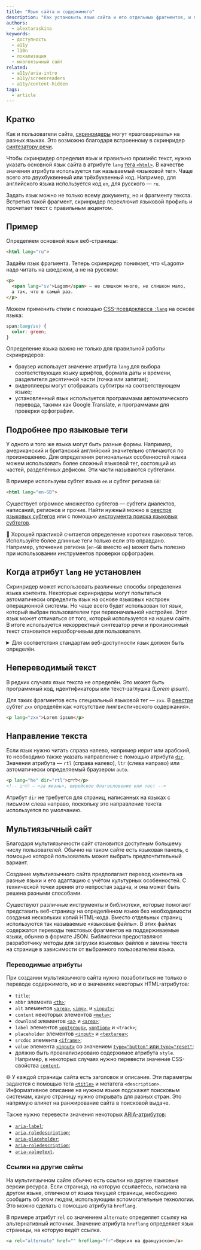 ```yaml
---
title: "Язык сайта и содержимого"
description: "Как установить язык сайта и его отдельных фрагментов, и почему это важно."
authors:
  - alextaraskina
keywords:
  - доступность
  - a11y
  - l10n
  - локализация
  - многоязычный сайт
related:
  - a11y/aria-intro
  - a11y/screenreaders
  - a11y/content-hidden
tags:
  - article
---
```


## Кратко

Как и пользователи сайта, [скринридеры](/a11y/screenreaders/) могут «разговаривать» на разных языках. Это возможно благодаря встроенному в скринридер [синтезатору речи](/a11y/screenreaders/#ustroystvo).

Чтобы скринридер определил язык и правильно произнёс текст, нужно указать основной язык сайта в атрибуте `lang` [тега `<html>`](/html/html/). В качестве значения атрибута используется так называемый «языковой тег». Чаще всего это двухбуквенный или трёхбуквенный код. Например, для английского языка используется код `en`, для русского — `ru`.

Задать язык можно не только всему документу, но и фрагменту текста. Встретив такой фрагмент, скринридер переключит языковой профиль и прочитает текст с правильным акцентом.

## Пример

Определяем основной язык веб-страницы:

```html
<html lang="ru">
```

Задаём язык фрагмента. Теперь скринридер понимает, что «Lagom» надо читать на шведском, а не на русском:

```html
<p>
  <span lang="sv">Lagom</span> — не слишком много, не слишком мало,
  а так, что в самый раз.
</p>
```

Можем применить стили с помощью [CSS-псевдокласса `:lang`](/css/lang/) на основе языка:

```css
span:lang(sv) {
  color: green;
}
```

Определение языка важно не только для правильной работы скринридеров:

- браузер использует значение атрибута `lang` для выбора соответствующих языку шрифтов, формата даты и времени, разделителя десятичной части (точка или запятая);
- видеоплееры могут отображать субтитры на соответствующем языке;
- установленный язык используется программами автоматического перевода, такими как Google Translate, и программами для проверки орфографии.

## Подробнее про языковые теги

У одного и того же языка могут быть разные формы. Например, американский и британский английский значительно отличаются по произношению. Для определения региональных особенностей языка можем использовать более сложный языковой тег, состоящий из частей, разделённых дефисом. Эти части называются субтегами.

В примере используем субтег языка `en` и субтег региона `GB`:

```html
<html lang="en-GB">
```

Существует огромное множество субтегов — субтеги диалектов, написаний, регионов и прочие. Найти нужный можно в [реестре языковых субтегов](https://www.iana.org/assignments/language-subtag-registry/language-subtag-registry) или с помощью [инструмента поиска языковых субтегов](https://r12a.github.io/app-subtags/).

<aside>

📌 Хорошей практикой считается определение коротких языковых тегов. Используйте более длинные теги только если это оправдано. Например, уточнение региона (`en-GB` вместо `en`) может быть полезно при использовании инструментов проверки орфографии.

</aside>

## Когда атрибут `lang` не установлен

Скринридер может использовать различные способы определения языка контента. Некоторые скринридеры могут попытаться автоматически определить язык на основе языковых настроек операционной системы. Но чаще всего будет использован тот язык, который выбран пользователем при первоначальной настройке. Этот язык может отличаться от того, который используется на нашем сайте. В итоге используется некорректный синтезатор речи и произносимый текст становится неразборчивым для пользователя.

<details>
  <summary>Для соответствия стандартам веб-доступности язык должен быть определён.</summary>

Основной язык должен быть определён для каждой страницы — это одно из требований соответствия базовому уровню доступности — [уровню A](/a11y/wcag-conformance-levels/#uroven-a).

Язык фрагментов с текстом на другом языке, отличном от основного, должен быть указан для соответствия [уровню доступности AA](/a11y/wcag-conformance-levels/#uroven-aa).

Некоторые фрагменты не нуждаются в переопределении языка. К исключениям относятся:

- имена собственные;
- некоторые термины — например, _Homo Sapiens_, _Alpha Centauri_;
- слова и фразы, ставшие частью языка — например, фраза «déjà vu» стала частью английского языка и корректно интерпретируется скринридерами.

</details>

## Непереводимый текст

В редких случаях язык текста не определён. Это может быть программный код, идентификаторы или текст-заглушка (_Lorem ipsum_).

Для таких фрагментов есть специальный языковой тег — `zxx`. В [реестре](https://www.iana.org/assignments/language-subtag-registry/language-subtag-registry) субтег `zxx` определён как «отсутствие лингвистического содержания».

```html
<p lang="zxx">Lorem ipsum</p>
```

## Направление текста

Если язык нужно читать справа налево, например иврит или арабский, то необходимо также указать направление с помощью атрибута [`dir`](/html/dir/). Значения атрибута — `rtl` (справа налево), `ltr` (слева направо) или автоматически определяемый браузером `auto`.

```html
<p lang="he" dir="rtl">לחיים</p>
<!-- לחיים — «за жизнь», еврейское благословение или тост -->
```

Атрибут `dir` не требуется для страниц, написанных на языках с письмом слева направо, поскольку это направление текста используется по умолчанию.

## Мультиязычный сайт

Благодаря мультиязычности сайт становится доступным большему числу пользователей. Обычно на таком сайте есть языковая панель, с помощью которой пользователь может выбрать предпочтительный вариант.

Создание мультиязычного сайта предполагает перевод контента на разные языки и его адаптацию с учётом культурных особенностей. С технической точки зрения это непростая задача, и она может быть решена разными способами.

Существуют различные инструменты и библиотеки, которые помогают представить веб-страницу на определённом языке без необходимости создания нескольких копий HTML-кода. Вместо отдельных страниц используются так называемые «языковые файлы». В этих файлах содержатся переводы текстовых фрагментов на поддерживаемые языки, обычно в формате JSON. Библиотеки предоставляют разработчику методы для загрузки языковых файлов и замены текста на странице в зависимости от выбранного пользователем языка.

### Переводимые атрибуты

При создании мультиязычного сайта нужно позаботиться не только о переводе содержимого, но и о значениях некоторых HTML-атрибутов:

- `title`;
- `abbr` элемента [`<th>`](/html/tables/#th);
- `alt` элементов [`<area>`](/html/area/), [`<img>`](/html/img/), и [`<input>`](/html/input/);
- `content` некоторых элементов [`<meta>`](/html/meta/);
- `download` элементов [`<a`>](/html/a/) и [`<area>`](/html/area/);
- `label` элементов [`<optgroup>`](/html/optgroup/), [`<option>`](/html/option/) и `<track>`;
- `placeholder` элементов [`<input>`](/html/input/) и [`<textarea>`](/html/textarea/);
- `srcdoc` элемента [`<iframe>`](/html/iframe/);
- `value` элемента [`<input>`](/html/input/) со значением [`type="button"` или `type="reset"`](/html/input/#type);
- должно быть проанализировано содержимое атрибута `style`. Например, в некоторых случаях нужно перевести значение CSS-свойства [`content`](/css/content/).

<aside>

🌐 У каждой страницы сайта есть заголовок и описание. Эти параметры задаются с помощью тега [`<title>`](/html/title/) и метатега `<description>`. Информативное описание на нужном языке подскажет поисковым системам, какую страницу нужно открывать для разных стран. Это напрямую влияет на ранжирование сайта в поисковой выдаче.

</aside>

Также нужно перевести значения некоторых [ARIA-атрибутов](/a11y/aria-attrs/):

- [`aria-label`](/a11y/aria-label/);
- [`aria-roledescription`](/a11y/aria-roledescription/);
- [`aria-placeholder`](/a11y/aria-placeholder/);
- [`aria-roledescription`](/a11y/aria-roledescription/);
- [`aria-valuetext`](/a11y/aria-valuetext/).

### Ссылки на другие сайты

На мультиязычном сайте обычно есть ссылки на другие языковые версии ресурса. Если страница, на которую ссылаетесь, написана на другом языке, отличном от языка текущей страницы, необходимо сообщить об этом людям, использующим вспомогательные технологии. Это можно сделать с помощью атрибута `hreflang`.

В примере атрибут `rel` со значением `alternate` определяет ссылку на альтернативный источник. Значение атрибута `hreflang` определяет язык страницы, на которую ведёт ссылка.

```html
<a rel="alternate" href="" hreflang="fr">Версия на французском</a>
```
